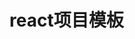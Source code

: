 <!--
 * @Author: qinhanci 1584225429@qq.com
 * @Date: 2022-08-03 14:59:19
 * @Description:
-->
# react项目模板
